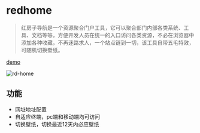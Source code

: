 # redhome
> 红房子导航是一个资源聚合门户工具，它可以聚合部门内部各类系统、工具、文档等等，方便开发人员在统一的入口访问各类资源，不必在浏览器中添加各种收藏，不再迷路求人，一个站点链到一切，该工具自带五毛特效，可随机切换壁纸。


[demo](https://app.isaacxu.com/webapi/)

![rd-home](https://user-images.githubusercontent.com/6405875/127792441-272d9b60-3c5d-4eda-a9f5-a9d9c823042a.png)

## 功能
* 网址地址配置
* 自适应终端，pc端和移动端均可访问
* 切换壁纸，切换最近12天内必应壁纸
